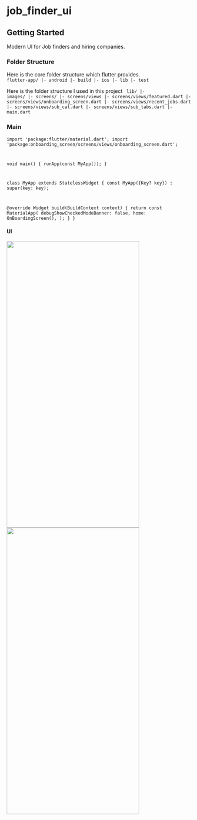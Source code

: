 # job_finder_ui


## Getting Started

Modern UI for Job finders and hiring companies.

### Folder Structure
Here is the core folder structure which flutter provides.
<code>
flutter-app/
 |- android
 |- build
 |- ios
 |- lib
 |- test
 </code>
 
 Here is the folder structure I used in this project
<code> 
lib/
|- images/
|- screens/
|- screens/views
|- screens/views/featured.dart
|- screens/views/onboarding_screen.dart
|- screens/views/recent_jobs.dart
|- screens/views/sub_cat.dart
|- screens/views/sub_tabs.dart
|- main.dart</code>


### Main
<code>import 'package:flutter/material.dart';
import 'package:onboarding_screen/screens/views/onboarding_screen.dart';

void main() {
  runApp(const MyApp());
}

class MyApp extends StatelessWidget {
  const MyApp({Key? key}) : super(key: key);

  @override
  Widget build(BuildContext context) {
    return const MaterialApp(
      debugShowCheckedModeBanner: false,
      home: OnBoardingScreen(),
    );
  } }</code>


#### UI 
<img src="https://user-images.githubusercontent.com/120676400/210115045-db96ab4f-4e53-45fc-86db-1cb1c807221e.png" width="360" height="780">   <img src="https://user-images.githubusercontent.com/120676400/210115170-e48b16ef-1123-4001-a5b2-73222b454b4d.png" width="360" height="780">
